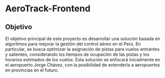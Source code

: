 # AeroTrack-Frontend

## Objetivo
El objetivo principal de este proyecto es desarrollar una solución basada en algoritmos para mejorar la gestión del control aéreo en el Perú. En particular, se busca optimizar la asignación de pistas para vuelos entrantes y salientes, considerando los tiempos de ocupación de las pistas y los horarios estimados de los vuelos. Esta solución se enfocará inicialmente en el aeropuerto Jorge Chávez, con la posibilidad de extenderla a aeropuertos en provincias en el futuro. 
